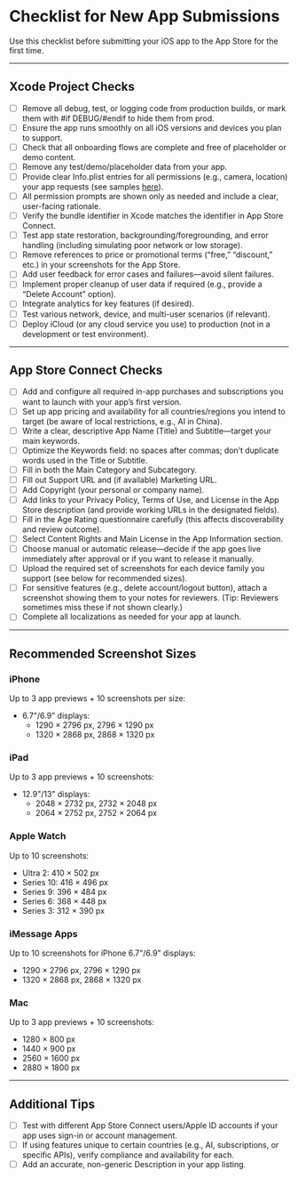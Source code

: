 # Checklist for New App Submissions

Use this checklist before submitting your iOS app to the App Store for the first time.

---

## Xcode Project Checks

- [ ] Remove all debug, test, or logging code from production builds, or mark them with #if DEBUG/#endif to hide them from prod.
- [ ] Ensure the app runs smoothly on all iOS versions and devices you plan to support.
- [ ] Check that all onboarding flows are complete and free of placeholder or demo content.
- [ ] Remove any test/demo/placeholder data from your app.
- [ ] Provide clear Info.plist entries for all permissions (e.g., camera, location) your app requests (see samples [here](https://github.com/lukylab/ios-permissions-descriptions)).
- [ ] All permission prompts are shown only as needed and include a clear, user-facing rationale.
- [ ] Verify the bundle identifier in Xcode matches the identifier in App Store Connect.
- [ ] Test app state restoration, backgrounding/foregrounding, and error handling (including simulating poor network or low storage).
- [ ] Remove references to price or promotional terms (“free,” “discount,” etc.) in your screenshots for the App Store.
- [ ] Add user feedback for error cases and failures—avoid silent failures.
- [ ] Implement proper cleanup of user data if required (e.g., provide a “Delete Account” option).
- [ ] Integrate analytics for key features (if desired).
- [ ] Test various network, device, and multi-user scenarios (if relevant).
- [ ] Deploy iCloud (or any cloud service you use) to production (not in a development or test environment).

---

## App Store Connect Checks

- [ ] Add and configure all required in-app purchases and subscriptions you want to launch with your app’s first version.
- [ ] Set up app pricing and availability for all countries/regions you intend to target (be aware of local restrictions, e.g., AI in China).
- [ ] Write a clear, descriptive App Name (Title) and Subtitle—target your main keywords.
- [ ] Optimize the Keywords field: no spaces after commas; don’t duplicate words used in the Title or Subtitle.
- [ ] Fill in both the Main Category and Subcategory.
- [ ] Fill out Support URL and (if available) Marketing URL.
- [ ] Add Copyright (your personal or company name).
- [ ] Add links to your Privacy Policy, Terms of Use, and License in the App Store description (and provide working URLs in the designated fields).
- [ ] Fill in the Age Rating questionnaire carefully (this affects discoverability and review outcome).
- [ ] Select Content Rights and Main License in the App Information section.
- [ ] Choose manual or automatic release—decide if the app goes live immediately after approval or if you want to release it manually.
- [ ] Upload the required set of screenshots for each device family you support (see below for recommended sizes).
- [ ] For sensitive features (e.g., delete account/logout button), attach a screenshot showing them to your notes for reviewers. (Tip: Reviewers sometimes miss these if not shown clearly.)
- [ ] Complete all localizations as needed for your app at launch.

---

## Recommended Screenshot Sizes

### iPhone
Up to 3 app previews + 10 screenshots per size:
- 6.7"/6.9" displays:  
  - 1290 × 2796 px, 2796 × 1290 px  
  - 1320 × 2868 px, 2868 × 1320 px

### iPad
Up to 3 app previews + 10 screenshots:
- 12.9"/13" displays:  
  - 2048 × 2732 px, 2732 × 2048 px  
  - 2064 × 2752 px, 2752 × 2064 px

### Apple Watch
Up to 10 screenshots:
- Ultra 2: 410 × 502 px  
- Series 10: 416 × 496 px  
- Series 9: 396 × 484 px  
- Series 6: 368 × 448 px  
- Series 3: 312 × 390 px

### iMessage Apps
Up to 10 screenshots for iPhone 6.7"/6.9" displays:
- 1290 × 2796 px, 2796 × 1290 px  
- 1320 × 2868 px, 2868 × 1320 px

### Mac
Up to 3 app previews + 10 screenshots:
- 1280 × 800 px  
- 1440 × 900 px  
- 2560 × 1600 px  
- 2880 × 1800 px

---

## Additional Tips

- [ ] Test with different App Store Connect users/Apple ID accounts if your app uses sign-in or account management.
- [ ] If using features unique to certain countries (e.g., AI, subscriptions, or specific APIs), verify compliance and availability for each.
- [ ] Add an accurate, non-generic Description in your app listing.
